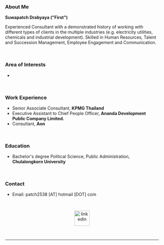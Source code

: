### About Me
**Suwapatch Drabyaya ("First")**

Experienced Consultant with a demonstrated history of working with different types of clients in the multiple industries (e.g. electricity utilities, chemicals and industrial development). Skilled in Human Resources, Talent and Succession Management, Employee Engagement and Communication.

&nbsp;

### Area of Interests
- 

&nbsp;

### Work Experience
-	Senior Associate Consultant, **KPMG Thailand**
-	Executive Assistant to Chief People Officer, **Ananda Development Public Company Limited.**
-	Consultant, **Aon**

&nbsp;

### Education
-	Bachelor's degree Political Science, Public Administration, **Chulalongkorn University**

&nbsp;

### Contact
- Email: patch2538 [AT] hotmail [DOT] com

&nbsp;

<p align="center">
  <a href="https://th.linkedin.com/in/suwapatch-drabyaya-791a08172"><img width="50" height="50" src="/images/linkedin.png" alt="linkedin" /></a>
</p>


&nbsp;



* * *
